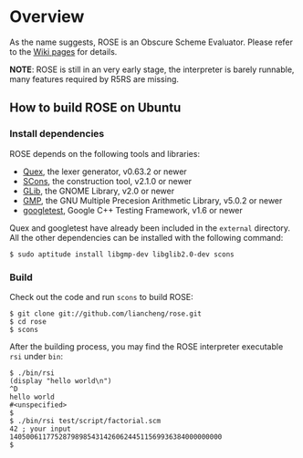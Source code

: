 # Overview

As the name suggests, ROSE is an Obscure Scheme Evaluator.  Please refer to the [Wiki pages][wiki] for details.

**NOTE**: ROSE is still in an very early stage, the interpreter is barely runnable, many features required by R5RS are missing.

## How to build ROSE on Ubuntu

### Install dependencies

ROSE depends on the following tools and libraries:

*   [Quex][quex], the lexer generator, v0.63.2 or newer
*   [SCons][scons], the construction tool, v2.1.0 or newer
*   [GLib][glib], the GNOME Library, v2.0 or newer
*   [GMP][gmp], the GNU Multiple Precesion Arithmetic Library, v5.0.2 or newer
*   [googletest][gtest], Google C++ Testing Framework, v1.6 or newer

Quex and googletest have already been included in the `external` directory.  All the other dependencies can be installed with the following command:

    $ sudo aptitude install libgmp-dev libglib2.0-dev scons

### Build

Check out the code and run `scons` to build ROSE:

    $ git clone git://github.com/liancheng/rose.git
    $ cd rose
    $ scons

After the building process, you may find the ROSE interpreter executable `rsi` under `bin`:

    $ ./bin/rsi
    (display "hello world\n")
    ^D
    hello world
    #<unspecified>
    $
    $ ./bin/rsi test/script/factorial.scm
    42 ; your input
    1405006117752879898543142606244511569936384000000000
    $

[wiki]: https://github.com/liancheng/rose/wiki
[quex]: http://quex.sourceforge.net
[scons]: http://www.scons.org
[glib]: http://developer.gnome.org/glib/
[gmp]: http://gmplib.org/
[gtest]: http://code.google.com/p/googletest/
